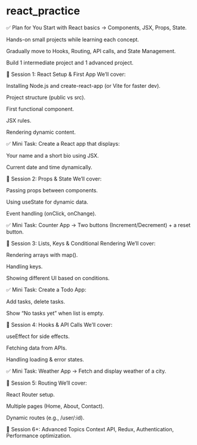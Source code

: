 # react_practice
✅ Plan for You
Start with React basics → Components, JSX, Props, State.

Hands-on small projects while learning each concept.

Gradually move to Hooks, Routing, API calls, and State Management.

Build 1 intermediate project and 1 advanced project.

🔹 Session 1: React Setup & First App
We’ll cover:

Installing Node.js and create-react-app (or Vite for faster dev).

Project structure (public vs src).

First functional component.

JSX rules.

Rendering dynamic content.

✅ Mini Task:
Create a React app that displays:

Your name and a short bio using JSX.

Current date and time dynamically.

🔹 Session 2: Props & State
We’ll cover:

Passing props between components.

Using useState for dynamic data.

Event handling (onClick, onChange).

✅ Mini Task:
Counter App → Two buttons (Increment/Decrement) + a reset button.

🔹 Session 3: Lists, Keys & Conditional Rendering
We’ll cover:

Rendering arrays with map().

Handling keys.

Showing different UI based on conditions.

✅ Mini Task:
Create a Todo App:

Add tasks, delete tasks.

Show “No tasks yet” when list is empty.

🔹 Session 4: Hooks & API Calls
We’ll cover:

useEffect for side effects.

Fetching data from APIs.

Handling loading & error states.

✅ Mini Task:
Weather App → Fetch and display weather of a city.

🔹 Session 5: Routing
We’ll cover:

React Router setup.

Multiple pages (Home, About, Contact).

Dynamic routes (e.g., /user/:id).

🔹 Session 6+: Advanced Topics
Context API, Redux, Authentication, Performance optimization.

